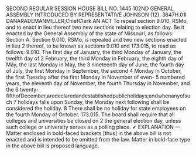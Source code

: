 SECOND REGULAR SESSION
HOUSE BILL NO. 1445
102ND GENERAL ASSEMBLY
INTRODUCED BY REPRESENTATIVE JOHNSON (12).
3647H.01I DANARADEMANMILLER,ChiefClerk
AN ACT
To repeal section 9.010, RSMo, and to enact in lieu thereof two new sections relating to
election day.
Be it enacted by the General Assembly of the state of Missouri, as follows:
Section A. Section 9.010, RSMo, is repealed and two new sections enacted in lieu
2 thereof, to be known as sections 9.010 and 173.015, to read as follows:
9.010. The first day of January, the third Monday of January, the twelfth day of
2 February, the third Monday in February, the eighth day of May, the last Monday in May, the
3 nineteenth day of June, the fourth day of July, the first Monday in September, the second
4 Monday in October, the first Tuesday after the first Monday in November of even-
5 numbered years, the eleventh day of November, the fourth Thursday in November, and the
6 twenty-fifthofDecember,aredeclaredandestablishedpublicholidays;andwhenanyofsuch
7 holidays falls upon Sunday, the Monday next following shall be considered the holiday.
8 There shall be no holiday for state employees on the fourth Monday of October.
173.015. The board shall require that all colleges and universities be closed on
2 the general election day, unless such college or university serves as a polling place.
✔
EXPLANATION — Matter enclosed in bold-faced brackets [thus] in the above bill is not enacted and is
intended to be omitted from the law. Matter in bold-face type in the above bill is proposed language.